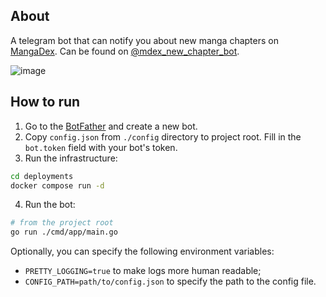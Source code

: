 ## About
A telegram bot that can notify you about new manga chapters on [MangaDex](https://mangadex.org). Can be found on [@mdex_new_chapter_bot](https://t.me/mdex_new_chapter_bot).

![image](https://github.com/neymee/mdexbot/actions/workflows/go.yml/badge.svg)

## How to run
1. Go to the [BotFather](https://t.me/BotFather) and create a new bot.
2. Copy `config.json` from `./config` directory to project root. Fill in the `bot.token` field with your bot's token.
3. Run the infrastructure:
```bash
cd deployments
docker compose run -d
```
4. Run the bot:
```bash
# from the project root
go run ./cmd/app/main.go 
```
Optionally, you can specify the following environment variables: 
- `PRETTY_LOGGING=true` to make logs more human readable;
- `CONFIG_PATH=path/to/config.json` to specify the path to the config file.
